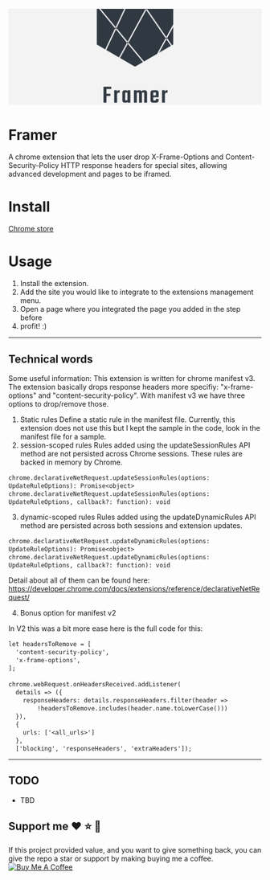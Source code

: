 ![Framer logo](https://github.com/MartinWie/Framer/blob/main/Framer_logo.png)

# Framer
A chrome extension that lets the user drop X-Frame-Options and Content-Security-Policy HTTP response headers for special sites, allowing advanced development and pages to be iframed.

# Install
[Chrome store](https://chrome.google.com/webstore/detail/framer-make-iframes-possi/adohambhfalbpaenaclmhhjhilmakmoo)

# Usage
1. Install the extension.
2. Add the site you would like to integrate to the extensions management menu.
3. Open a page where you integrated the page you added in the step before
4. profit! :)

---

## Technical words
Some useful information:
This extension is written for chrome manifest v3.
The extension basically drops response headers more specifiy: "x-frame-options" and "content-security-policy".
With manifest v3 we have three options to drop/remove those.
1) Static rules
Define a static rule in the manifest file. Currently, this extension does not use this but I kept the sample in the code, look in the manifest file for a sample.
2) session-scoped rules
Rules added using the updateSessionRules API method are not persisted across Chrome sessions. These rules are backed in memory by Chrome.

```
chrome.declarativeNetRequest.updateSessionRules(options: UpdateRuleOptions): Promise<object>
chrome.declarativeNetRequest.updateSessionRules(options: UpdateRuleOptions, callback?: function): void
```

3) dynamic-scoped rules
Rules added using the updateDynamicRules API method are persisted across both sessions and extension updates.

```
chrome.declarativeNetRequest.updateDynamicRules(options: UpdateRuleOptions): Promise<object>
chrome.declarativeNetRequest.updateDynamicRules(options: UpdateRuleOptions, callback?: function): void
```

Detail about all of them can be found here:
https://developer.chrome.com/docs/extensions/reference/declarativeNetRequest/

4) Bonus option for manifest v2

In V2 this was a bit more ease here is the full code for this:

```
let headersToRemove = [
  'content-security-policy',
  'x-frame-options',
];

chrome.webRequest.onHeadersReceived.addListener(
  details => ({
    responseHeaders: details.responseHeaders.filter(header =>
        !headersToRemove.includes(header.name.toLowerCase()))
  }),
  {
    urls: ['<all_urls>']
  },
  ['blocking', 'responseHeaders', 'extraHeaders']);

```

---

## TODO
- TBD

## Support me :heart: :star: :money_with_wings:
If this project provided value, and you want to give something back, you can give the repo a star or support by making buying me a coffee.<a href="https://buymeacoffee.com/MartinWie" target="_blank"><img src="https://cdn.buymeacoffee.com/buttons/v2/default-blue.png" alt="Buy Me A Coffee" width="170"></a>
